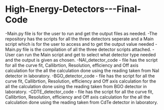 # High-Energy-Detectors---Final-Code
-Main.py file is for the user to run and get the output files as needed.
-The repository has the scripts for all the three detectors seperate and a Main script which is for the user to access and to get the output value needed
-Main.py file is the compilation of all the three detector scripts attached.
-User can run the Main script and get to select what detector type needed and the output is given as chosen.
-NAI_detector_code - file has the script for all the curve fit, Callibrtion, Resolution, efficiency and Off axis calculation for the all the calculation done using the reading taken from NaI detector in laboratory.
-BGO_detector_code - file has the script for all the curve fit, Callibrtion, Resolution, efficiency and Off axis calculation for the all the calculation done using the reading taken from BGO detector in laboratory.
-CDTE_detector_code - file has the script for all the curve fit, Callibrtion, Resolution, efficiency and Off axis calculation for the all the calculation done using the reading taken from CdTe detector in laboratory.
